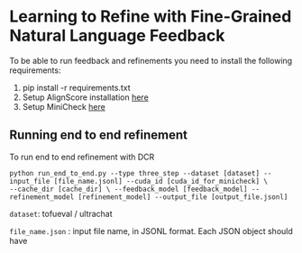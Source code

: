 # Learning to Refine with Fine-Grained Natural Language Feedback

To be able to run feedback and refinements you need to install the following requirements:
1. pip install -r requirements.txt 
2. Setup AlignScore installation [here](https://github.com/yuh-zha/AlignScore)
3. Setup MiniCheck [here](https://github.com/Liyan06/MiniCheck/tree/main)


## Running end to end refinement 
To run end to end refinement with DCR

```
python run_end_to_end.py --type three_step --dataset [dataset] --input_file [file_name.jsonl] --cuda_id [cuda_id_for_minicheck] \ 
--cache_dir [cache_dir] \ --feedback_model [feedback_model] --refinement_model [refinement_model] --output_file [output_file.jsonl]
```

`dataset`: tofueval / ultrachat 

`file_name.json` : input file name, in JSONL format. Each JSON object should have


